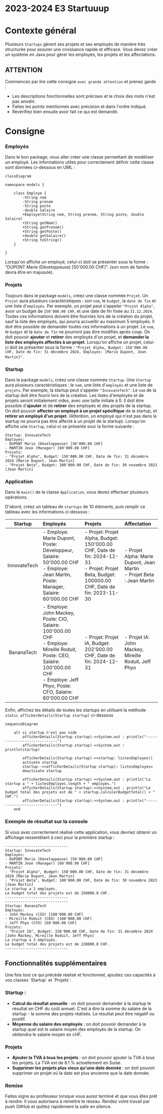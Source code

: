 # 2023-2024 E3 Startuuup

# Contexte général
Plusieurs `Startups` gèrent ses projets et ses employés de manière très structurée pour assurer une croissance rapide et efficace. Vous devez créer un système en Java pour gérer les employés, les projets et les affectations.


## ATTENTION
Commencez par lire cette consigne `avec grande attention` et prenez garde :

- Les descriptions fonctionnelles sont précises et le choix des mots n'est pas anodin.
- Faites les points mentionnés avec précision et dans l'ordre indiqué.
- Revérifiez bien ensuite avoir fait ce qui est demandé.

# Consigne
### Employés
Dans le bon package, vous aller créer une classe permettant de modéliser un employé. Les informations utiles pour correctement définir cette classe sont données ci-dessous en UML :

```mermaid
classDiagram

namespace models {

    class Employe {
        -String nom
        -String prenom
        -String poste
        -double Salaire
        +Employe(String nom, String prenom, String poste, double Salaire)
        +String getNom()
        +String getPrenom()
        +String getPoste()
        +double getSalaire()
        +String toString()
    }

}
```
Lorsqu'on affiche un employé, celui-ci doit se présenter sous la forme : "DUPONT Marie (Développeuse) [50'000.00 CHF]". (son nom de famille devra être en majusule).

### Projets
Toujours dans le package `models`, créez une classe nommée `Projet`. Un `Projet` aura plusieurs caractéristiques : son `nom`, le `budget`, la `date de fin` et une liste d'`employés`. Par exemple, un projet peut s'appeler `"Projet Alpha"`, avoir un budget de `150'000.00 CHF`, et une date de fin fixée au `31.12.2024`. Toutes ces informations doivent être fournies lors de la création du projet, sauf la liste des employés, qui pourra accueillir au maximum 5 employés. Il doit être possible de demander toutes ces informations à un projet. Le `nom`, le `budget` et la `date de fin` ne pourront pas être modifiés après coup. On doit pouvoir **ajouter** et **retirer** des employés d'un projet, et **demander la liste des employés affectés à un projet**. Lorsqu'on affiche un projet, celui-ci doit se présenter sous la forme : `"Projet Alpha, Budget: 150'000.00 CHF, Date de fin: 31 décembre 2024, Employes: [Marie Dupont, Jean Martin]"`.

### Startup
Dans le package `models`, créez une classe nommée `Startup`. Une `Startup` aura plusieurs caractéristiques : le `nom`, une liste d'`employés` et une liste de `projets`. Par exemple, la startup peut s'appeler `"InnovateTech"`. Le `nom` de la startup doit être fourni lors de la création. Les listes d'employés et de projets seront initialement vides, avec une taille initiale à 0. 
Il doit être possible d'**ajouter** et de **retirer** des employés et des projets de la startup. On doit pouvoir **affecter un employé à un projet spécifique** de la startup, et **retirer un employé d'un projet**. (Attention, un employé qui n'est pas dans la startup ne pourra pas être affecté à un projet de la startup).
Lorsqu'on affiche une `Startup`, celui-ci se présente sour la forme suivante :
```
Startup: InnovateTech
Employes:
- DUPONT Marie (Développeuse) [50'000.00 CHF]
- MARTIN Jean (Manager) [60'000.00 CHF]
Projets:
- "Projet Alpha", Budget: 150'000.00 CHF, Date de fin: 31 décembre 2024 [Marie Dupont, Jean Martin]
- "Projet Beta", Budget: 100'000.00 CHF, Date de fin: 30 novembre 2023 [Jean Martin]
```



### Application
Dans le `main()` de la classe `Application`, vous devez effectuer plusieurs opérations.

D'abord, créez un tableau de `startups` de 10 éléments, puis remplir ce tableau avec les informations ci-dessous :

| Startup | Employés | Projets | Affectation |
| :---: | :--- | :--- | :--- |
| InnovateTech | - Employe: Marie Dupont, Poste: Développeur, Salaire: 50'000.00 CHF<br>- Employe: Jean Martin, Poste: Manager, Salaire: 60'000.00 CHF | - Projet: Projet Alpha, Budget: 150'000.00 CHF, Date de fin: 2024-12-31<br>- Projet: Projet Beta, Budget: 100000.00 CHF, Date de fin: 2023-11-30 | - Projet Alpha: Marie Dupont, Jean Martin<br>- Projet Beta : Jean Martin |
| BananaTech | - Employe: John Mackey, Poste: CIO, Salaire: 100'000.00 CHF<br>- Employe: Mireille Roduit, Poste: CEO, Salaire: 100'000.00 CHF<br>- Employe: Jeff Phyo, Poste: CFO, Salaire: 60'000.00 CHF | - Projet: Projet IA, Budget: 202'000.00 CHF, Date de fin: 2024-12-31 | - Projet IA: John Mackey, Mireille Roduit, Jeff Phyo  |

Enfin, affichez les détails de toutes les startups en utilisant la méthode `static afficherDetails(Startup startup)` ci-dessous 
```mermaid
sequenceDiagram

    alt si startup n'est pas vide
        afficherDetails(Startup startup)->>System.out : println("-----------------------------")
        afficherDetails(Startup startup)->>System.out : println(startup)

        afficherDetails(Startup startup)->>startup: listesEmployes()
        activate startup
        startup-->>afficherDetails(Startup startup): listesEmployes=
        deactivate startup

        afficherDetails(Startup startup)->>System.out : println("La startup a " + listesEmployes.length + " employés.")
        afficherDetails(Startup startup)->>System.out : println("Le budget total des projets est de " + startup.calculerBudgetTotal() + " CHF.")
        afficherDetails(Startup startup)->>System.out : println("-----------------------------")
    end    
```

### Exemple de résultat sur la console
Si vous avez correctement réalisé cette application, vous devriez obtenir un affichage ressemblant à ceci pour la première startup :
```
-----------------------------
Startup: InnovateTech
Employes:
- DUPONT Marie (Développeuse) [50'000.00 CHF]
- MARTIN Jean (Manager) [60'000.00 CHF]
Projets:
- "Projet Alpha", Budget: 150'000.00 CHF, Date de fin: 31 décembre 2024 [Marie Dupont, Jean Martin]
- "Projet Beta", Budget: 100'000.00 CHF, Date de fin: 30 novembre 2023 [Jean Martin]
La startup a 2 employés.
Le budget total des projets est de 250000.0 CHF.
-----------------------------
-----------------------------
Startup: BananaTech
Employes:
- John Mackey (CIO) [100'000.00 CHF]
- Mireille Roduit (CEO) [100'000.00 CHF]
- Jeff Phyo (CFO) [60'000.00 CHF]
Projets:
- "Projet IA", Budget: 220'000.00 CHF, Date de fin: 31 décembre 2024 [John Mackey, Mireille Roduit, Jeff Phyo]
La startup a 3 employés.
Le budget total des projets est de 220000.0 CHF.
-----------------------------
```
## Fonctionnalités supplémentaires
Une fois tout ce qui précède réalisé et fonctionnel, ajoutiez ces capacités à vos classes ´Startup´ et ´Projets´:

### Startup :
- **Calcul du résultat annuelle** : on doit pouvoir demander à la startup le résultat en CHF du coût annuel. C'est à dire la somme du salaire de la startup - la somme des projets réalisés. Le résultat peut être négatif ou positif.
- **Moyenne du salaire des employés** : on doit pouvoir demander à la startup quel est le salaire moyen des employés de la startup. On obtiendra le salaire moyen en cHF.

### Projets
- **Ajouter la TVA à tous les projets** : on doit pouvoir ajouter la TVA à tous les projets. La TVA est de 8.1 % actuellement en Suise.
- **Supprimer les projets plus vieux qu'une date donnée** : on doit pouvoir supprimer un projet où la date est plus ancienne que la date donnée.


### Remise
Faites signe au professeur lorsque vous aurez terminé et que vous êtes prêt à rendre. Il vous autorisera à remettre le réseau. Rendez votre travail par push GitHub et quittez rapidement la salle en silence.

